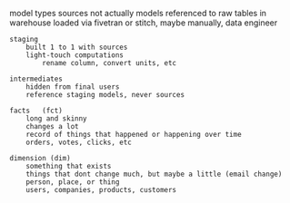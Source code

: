 
model types
    sources
        not actually models
        referenced to raw tables in warehouse
        loaded via fivetran or stitch, maybe manually, data engineer

    staging
        built 1 to 1 with sources
        light-touch computations
            rename column, convert units, etc

    intermediates
        hidden from final users
        reference staging models, never sources

    facts   (fct)
        long and skinny
        changes a lot
        record of things that happened or happening over time
        orders, votes, clicks, etc

    dimension (dim)
        something that exists
        things that dont change much, but maybe a little (email change)
        person, place, or thing
        users, companies, products, customers
        
